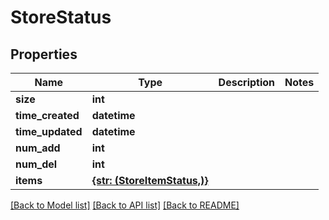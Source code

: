 # StoreStatus

## Properties
Name | Type | Description | Notes
------------ | ------------- | ------------- | -------------
**size** | **int** |  | 
**time_created** | **datetime** |  | 
**time_updated** | **datetime** |  | 
**num_add** | **int** |  | 
**num_del** | **int** |  | 
**items** | [**{str: (StoreItemStatus,)}**](StoreItemStatus.md) |  | 

[[Back to Model list]](../README.md#documentation-for-models) [[Back to API list]](../README.md#documentation-for-api-endpoints) [[Back to README]](../README.md)


